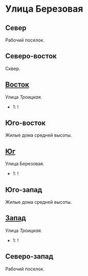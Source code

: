 # Улица Березовая

## Север

Рабочий поселок.

## Северо-восток

Сквер.

## [Восток](./550075.md)

Улица *Троицкая*.

* 1:    !

## Юго-восток

Жилые дома средней высоты.

## [Юг](./540080.md)

Улица Березовая.

* 1:    !

## Юго-запад

Жилые дома средней высоты.

## [Запад](./530075.md)

Улица *Троицкая*.

* 1:    !

## Северо-запад

Рабочий поселок.
